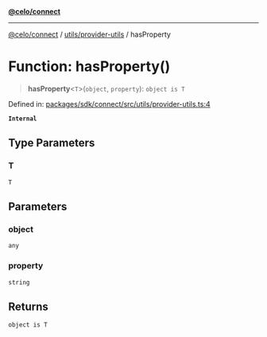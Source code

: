 [**@celo/connect**](../../../README.md)

***

[@celo/connect](../../../modules.md) / [utils/provider-utils](../README.md) / hasProperty

# Function: hasProperty()

> **hasProperty**\<`T`\>(`object`, `property`): `object is T`

Defined in: [packages/sdk/connect/src/utils/provider-utils.ts:4](https://github.com/celo-org/developer-tooling/blob/master/packages/sdk/connect/src/utils/provider-utils.ts#L4)

**`Internal`**

## Type Parameters

### T

`T`

## Parameters

### object

`any`

### property

`string`

## Returns

`object is T`
